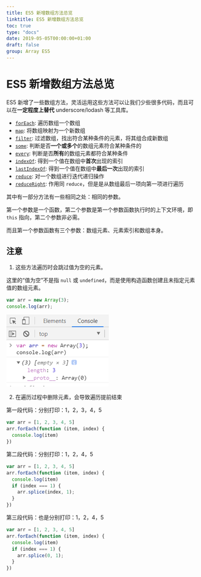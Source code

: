 ```yaml
---
title: ES5 新增数组方法总览
linktitle: ES5 新增数组方法总览
toc: true
type: "docs"
date: 2019-05-05T00:00:00+01:00
draft: false
group: Array ES5
---
```


# ES5 新增数组方法总览

ES5 新增了一些数组方法，灵活运用这些方法可以让我们少些很多代码，而且可以在**一定程度上替代** underscore/lodash 等工具库。

+ [`forEach`](./forEach.md): 遍历数组一个数组
+ [`map`](./map.md): 将数组映射为一个新数组
+ [`filter`](./filter.md): 过滤数组，找出符合某种条件的元素，将其组合成新数组
+ [`some`](./some.md): 判断是否**一个或多个**的数组元素符合某种条件的
+ [`every`](./every.md): 判断是否**所有**的数组元素都符合某种条件
+ [`indexOf`](./indexOf.md): 得到一个值在数组中**首次**出现的索引
+ [`lastIndexOf`](./lastIndexOf.md): 得到一个值在数组中**最后一次**出现的索引
+ [`reduce`](./reduce.md): 对一个数组进行迭代递归操作
+ [`reduceRight`](./reduceRight.md): 作用同 `reduce`，但是是从数组最后一项向第一项进行遍历

其中有一部分方法有一些相同之处：相同的参数。

第一个参数是一个函数，第二个参数是第一个参数函数执行时的上下文环境，即 `this` 指向，第二个参数非必需。

而且第一个参数函数有三个参数：数组元素、元素索引和数组本身。




## 注意

1. 这些方法遍历时会跳过值为空的元素。

这里的“值为空”不是指 `null` 或 `undefined`，而是使用构造函数创建且未指定元素值的数组元素。

```js
var arr = new Array(3);
console.log(arr);
```

![值为空](./imgs/array-empty.png)

2. 在遍历过程中删除元素，会导致遍历提前结束

第一段代码：分别打印：1，2，3，4，5
```js
var arr = [1, 2, 3, 4, 5]
arr.forEach(function (item, index) {
  console.log(item)
})
```

第二段代码：分别打印：1，2，4，5

```js
var arr = [1, 2, 3, 4, 5]
arr.forEach(function (item, index) {
  console.log(item)
  if (index === 1) {
    arr.splice(index, 1);
  }
})
```

第三段代码：也是分别打印：1，2，4，5

```js
var arr = [1, 2, 3, 4, 5]
arr.forEach(function (item, index) {
  console.log(item)
  if (index === 1) {
    arr.splice(0, 1);
  }
})
```
